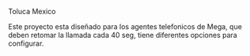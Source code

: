 Toluca Mexico

Este proyecto esta diseñado para los agentes telefonicos de Mega,
que deben retomar la llamada cada 40 seg, tiene diferentes opciones
para configurar.

